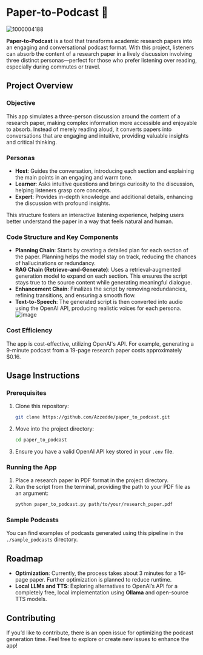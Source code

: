# Paper-to-Podcast 🎤
![1000004188](https://github.com/user-attachments/assets/012ddd4b-ab7c-4617-9919-3a8686f27063)

**Paper-to-Podcast** is a tool that transforms academic research papers into an engaging and conversational podcast format. With this project, listeners can absorb the content of a research paper in a lively discussion involving three distinct personas—perfect for those who prefer listening over reading, especially during commutes or travel.

## Project Overview

### Objective
This app simulates a three-person discussion around the content of a research paper, making complex information more accessible and enjoyable to absorb. Instead of merely reading aloud, it converts papers into conversations that are engaging and intuitive, providing valuable insights and critical thinking.

### Personas
- **Host**: Guides the conversation, introducing each section and explaining the main points in an engaging and warm tone.
- **Learner**: Asks intuitive questions and brings curiosity to the discussion, helping listeners grasp core concepts.
- **Expert**: Provides in-depth knowledge and additional details, enhancing the discussion with profound insights.

This structure fosters an interactive listening experience, helping users better understand the paper in a way that feels natural and human.

### Code Structure and Key Components
- **Planning Chain**: Starts by creating a detailed plan for each section of the paper. Planning helps the model stay on track, reducing the chances of hallucinations or redundancy.
- **RAG Chain (Retrieve-and-Generate)**: Uses a retrieval-augmented generation model to expand on each section. This ensures the script stays true to the source content while generating meaningful dialogue.
- **Enhancement Chain**: Finalizes the script by removing redundancies, refining transitions, and ensuring a smooth flow.
- **Text-to-Speech**: The generated script is then converted into audio using the OpenAI API, producing realistic voices for each persona.
![image](https://github.com/user-attachments/assets/65a6c67c-daee-4c2c-bcb7-18ee88ce6e5b)

### Cost Efficiency
The app is cost-effective, utilizing OpenAI's API. For example, generating a 9-minute podcast from a 19-page research paper costs approximately $0.16.

## Usage Instructions

### Prerequisites
1. Clone this repository:
   ```bash
   git clone https://github.com/Azzedde/paper_to_podcast.git
   ```
2. Move into the project directory:
   ```bash
   cd paper_to_podcast
   ```
3. Ensure you have a valid OpenAI API key stored in your `.env` file.

### Running the App
1. Place a research paper in PDF format in the project directory.
2. Run the script from the terminal, providing the path to your PDF file as an argument:
   ```bash
   python paper_to_podcast.py path/to/your/research_paper.pdf
   ```

### Sample Podcasts
You can find examples of podcasts generated using this pipeline in the `./sample_podcasts` directory.

## Roadmap
- **Optimization**: Currently, the process takes about 3 minutes for a 16-page paper. Further optimization is planned to reduce runtime.
- **Local LLMs and TTS**: Exploring alternatives to OpenAI’s API for a completely free, local implementation using **Ollama** and open-source TTS models.

## Contributing
If you’d like to contribute, there is an open issue for optimizing the podcast generation time. Feel free to explore or create new issues to enhance the app!

